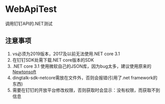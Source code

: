 # WebApiTest
调用钉钉API的.NET测试

## 注意事项

1. vs必须为2019版本，2017及以前无法使用.NET core 3.1
2. 在钉钉SDK处需下载.NET core版本的SDK
3. .NET core 3.1 使用微软自己的JSON库，因为bug太多，建议使用原来的[Newtonsoft](https://www.nuget.org/packages/Microsoft.AspNetCore.Mvc.NewtonsoftJson/)
4. dingtalk-sdk-netcore需放在文件外，否则会报错(引用了.net framework的东西)
5. 需要在钉钉的开放平台修改权限，否则获取时会显示：没有权限，而获取不到信息